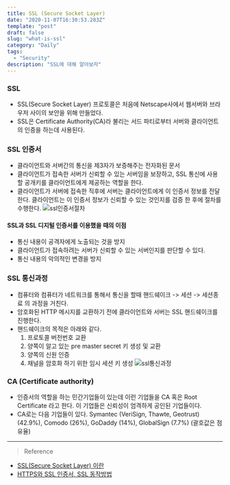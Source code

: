 ```yaml
---
title: SSL (Secure Socket Layer)
date: "2020-11-07T16:30:53.283Z"
template: "post"
draft: false
slug: "what-is-ssl"
category: "Daily"
tags:
  - "Security"
description: "SSL에 대해 알아보자"
---
```


### SSL
- SSL(Secure Socket Layer) 프로토콜은 처음에 Netscape사에서 웹서버와 브라우저 사이의 보안을 위해 만들었다. 
- SSL은 Certificate Authority(CA)라 불리는 서드 파티로부터 서버와 클라이언트의 인증을 하는데 사용된다.

### SSL 인증서
- 클라이언트와 서버간의 통신을 제3자가 보증해주는 전자화된 문서
- 클라이언트가 접속한 서버가 신뢰할 수 있는 서버임을 보장하고, SSL 통신에 사용할 공개키를 클라이언트에게 제공하는 역할을 한다.
- 클라이언트가 서버에 접속한 직후에 서버는 클라이언트에게 이 인증서 정보를 전달한다. 클라이언트는 이 인증서 정보가 신뢰할 수 있는 것인지를 검증 한 후에 절차를 수행한다.
![ssl인증서절차](/img/ssl-process.png)

#### SSL과 SSL 디지털 인증서를 이용했을 때의 이점
- 통신 내용이 공격자에게 노출되는 것을 방지
- 클라이언트가 접속하려는 서버가 신뢰할 수 있는 서버인지를 판단할 수 있다.
- 통신 내용의 악의적인 변경을 방지

### SSL 통신과정
- 컴퓨터와 컴퓨터가 네트워크를 통해서 통신을 할때 핸드쉐이크 -> 세션 -> 세션종료 의 과정을 거친다.
- 암호화된 HTTP 메시지를 교환하기 전에 클라이언트와 서버는 SSL 핸드쉐이크를 진행한다.
- 핸드쉐이크의 목적은 아래와 같다.
    1. 프로토콜 버전번호 교환
    2. 양쪽이 알고 있는 pre master secret 키 생성 및 교환
    3. 양쪽의 신원 인증
    4. 채널을 암호화 하기 위한 임시 세션 키 생성
![ssl통신과정](/img/ssl-communication.png)

### CA (Certificate authority)
- 인증서의 역할을 하는 민간기업들이 있는데 이런 기업들을 CA 혹은 Root Certificate 라고 한다. 이 기업들은 신뢰성이 엄격하게 공인된 기업들이다.
- CA로는 다음 기업들이 있다. Symantec (VeriSign, Thawte, Geotrust) (42.9%), Comodo (26%), GoDaddy (14%), GlobalSign (7.7%) (괄호값은 점유율)



<hr>

> Reference
- [SSL(Secure Socket Layer) 이란](https://12bme.tistory.com/80)
- [HTTPS와 SSL 인증서, SSL 동작방법](https://wayhome25.github.io/cs/2018/03/11/ssl-https/)
